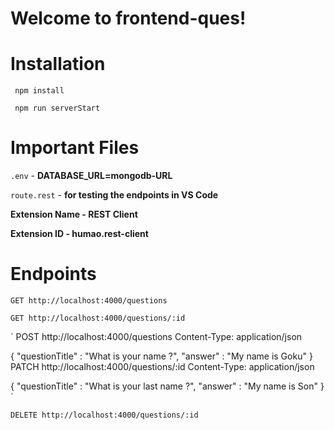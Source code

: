# Welcome to frontend-ques!

# Installation
``` npm install```

``` npm run serverStart```

# Important Files
``` .env ``` - **DATABASE_URL=mongodb-URL**

``` route.rest ``` - **for testing the endpoints in VS Code** 

**Extension Name - REST Client**

**Extension ID -  humao.rest-client**

# Endpoints

```GET http://localhost:4000/questions```


```GET http://localhost:4000/questions/:id```



` POST  http://localhost:4000/questions
Content-Type: application/json

{
    "questionTitle" : "What is your name ?",
    "answer" : "My name is Goku"
}
`
`
PATCH  http://localhost:4000/questions/:id
Content-Type: application/json

{
    "questionTitle" : "What is your last name ?",
    "answer" : "My name is Son"
}
`


```DELETE http://localhost:4000/questions/:id```
